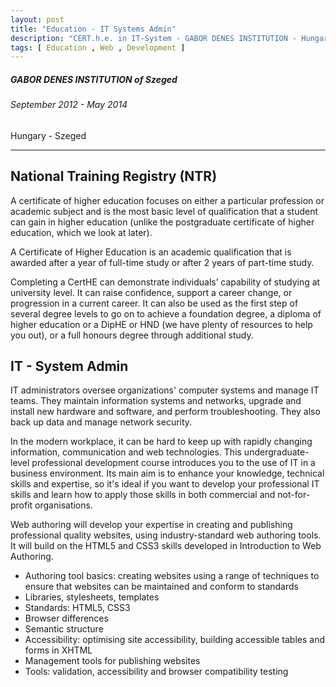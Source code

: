 ```yaml
---
layout: post
title: "Education - IT Systems Admin"
description: "CERT.h.e. in IT-System - GABOR DENES INSTITUTION - Hungary"
tags: [ Education , Web , Development ]
---
```


##### GABOR DENES INSTITUTION of Szeged

###### September 2012 - May 2014

Hungary - Szeged

---

## National Training Registry (NTR)
A certificate of higher education focuses on either a particular profession or academic subject and is the most basic level of qualification that a student can gain in higher education (unlike the postgraduate certificate of higher education, which we look at later).

A Certificate of Higher Education is an academic qualification that is awarded after a year of full-time study or after 2 years of part-time study.

Completing a CertHE can demonstrate individuals’ capability of studying at university level. It can raise confidence, support a career change, or progression in a current career. It can also be used as the first step of several degree levels to go on to achieve a foundation degree, a diploma of higher education or a DipHE or HND (we have plenty of resources to help you out), or a full honours degree through additional study.

## IT - System Admin
IT administrators oversee organizations' computer systems and manage IT teams. They maintain information systems and networks, upgrade and install new hardware and software, and perform troubleshooting. They also back up data and manage network security.

In the modern workplace, it can be hard to keep up with rapidly changing information, communication and web technologies. This undergraduate-level professional development course introduces you to the use of IT in a business environment. Its main aim is to enhance your knowledge, technical skills and expertise, so it's ideal if you want to develop your professional IT skills and learn how to apply those skills in both commercial and not-for-profit organisations. 

Web authoring will develop your expertise in creating and publishing professional quality websites, using industry-standard web authoring tools. It will build on the HTML5 and CSS3 skills developed in Introduction to Web Authoring.

- Authoring tool basics: creating websites using a range of techniques to ensure that websites can be maintained and conform to standards
- Libraries, stylesheets, templates
- Standards: HTML5, CSS3
- Browser differences
- Semantic structure
- Accessibility: optimising site accessibility, building accessible tables and forms in XHTML
- Management tools for publishing websites
- Tools: validation, accessibility and browser compatibility testing